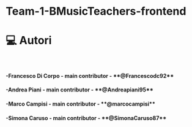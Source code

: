 # Team-1-BMusicTeachers-frontend

<h1 align="left">💻 Autori</h1>

<br>

<h4>-Francesco Di Corpo - main contributor - **@Francescodc92**</h4>
<h4>-Andrea Piani - main contributor - **@Andreapiani95**</h4>
<h4>-Marco Campisi - main contributor - **@marcocampisi**</h4>
<h4>-Simona Caruso - main contributor - **@SimonaCaruso87**</h4>


